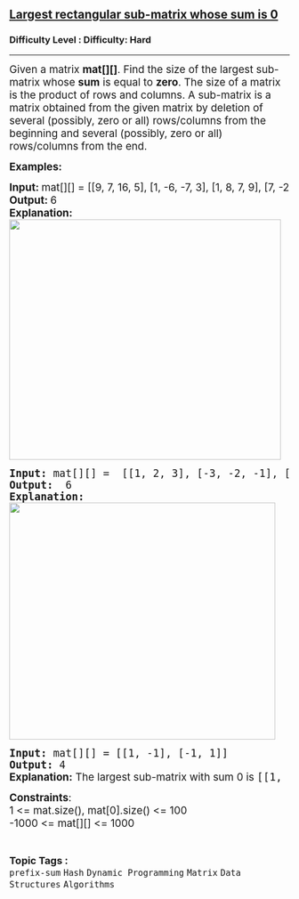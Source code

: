 <h2><a href="https://www.geeksforgeeks.org/problems/largest-rectangular-sub-matrix-whose-sum-is-0/1?page=1&difficulty=Hard&status=unsolved&sortBy=submissions">Largest rectangular sub-matrix whose sum is 0</a></h2><h3>Difficulty Level : Difficulty: Hard</h3><hr><div class="problems_problem_content__Xm_eO"><p><span style="font-size: 14pt;">Given a matrix <strong>mat[][]</strong>. Find the size of the largest sub-matrix whose <strong>sum</strong> is equal to <strong>zero</strong>. The size of a matrix is the product of rows and columns. A sub-matrix is a matrix obtained from the given matrix by deletion of several (possibly, zero or all) rows/columns from the beginning and several (possibly, zero or all) rows/columns from the end.</span></p>
<p><span style="font-size: 14pt;"><strong>Examples:</strong></span></p>
<pre><span style="font-size: 14pt;"><span style="font-family: -apple-system, BlinkMacSystemFont, 'Segoe UI', Roboto, Oxygen, Ubuntu, Cantarell, 'Open Sans', 'Helvetica Neue', sans-serif;"><span style="font-family: -apple-system, BlinkMacSystemFont, Segoe UI, Roboto, Oxygen, Ubuntu, Cantarell, Open Sans, Helvetica Neue, sans-serif;"><strong>Input: </strong>mat[][] = [[9, 7, 16, 5], [1, -6, -7, 3], [1, 8, 7, 9], [7, -2, 0, 10]] <strong>
Output: </strong>6<strong>
Explanation: <br></strong></span></span><img src="https://media.geeksforgeeks.org/img-practice/prod/addEditProblem/710026/Web/Other/blobid0_1736762643.png" alt="" width="488" height="432"></span></pre>
<pre style="font-weight: 400;"><span style="font-size: 14pt;"><strong>Input: </strong>mat[][] =  [[1, 2, 3], [-3, -2, -1], [1, 7, 5]]
<strong>Output:</strong>  6
<strong>Explanation:<br></strong><img src="https://media.geeksforgeeks.org/img-practice/prod/addEditProblem/710026/Web/Other/blobid1_1736762643.png" alt="" width="478" height="426"></span></pre>
<pre><span style="font-size: 14pt;"><strong>Input:</strong> mat[][] = [[1, -1], [-1, 1]]
<strong>Output:</strong> 4<br><strong style="font-family: -apple-system, BlinkMacSystemFont, 'Segoe UI', Roboto, Oxygen, Ubuntu, Cantarell, 'Open Sans', 'Helvetica Neue', sans-serif;">Explanation:</strong><span style="font-family: -apple-system, BlinkMacSystemFont, 'Segoe UI', Roboto, Oxygen, Ubuntu, Cantarell, 'Open Sans', 'Helvetica Neue', sans-serif;"> The largest sub-matrix with sum 0 is </span>[[1, -1], [-1, 1]].</span></pre>
<p><span style="font-size: 14pt;"><strong>Constraints</strong>:<br>1 &lt;= mat.size(), mat[0].size() &lt;= 100<br>-1000 &lt;= mat[][] &lt;= 1000</span></p></div><br><p><span style=font-size:18px><strong>Topic Tags : </strong><br><code>prefix-sum</code>&nbsp;<code>Hash</code>&nbsp;<code>Dynamic Programming</code>&nbsp;<code>Matrix</code>&nbsp;<code>Data Structures</code>&nbsp;<code>Algorithms</code>&nbsp;